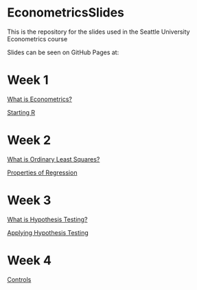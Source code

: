 # EconometricsSlides
This is the repository for the slides used in the Seattle University Econometrics course

Slides can be seen on GitHub Pages at:

# Week 1

[What is Econometrics?](https://nickch-k.github.io/EconometricsSlides/Week_01/Week_01_Slides_1_What_is_Econometrics.html)

[Starting R](https://nickch-k.github.io/EconometricsSlides/Week_01/Week_01_Slides_2_Starting_R.html)

# Week 2

[What is Ordinary Least Squares?](https://nickch-k.github.io/EconometricsSlides/Week_02/Week_02_Slides_1_What_is_Regression.html)

[Properties of Regression](https://nickch-k.github.io/EconometricsSlides/Week_02/Week_02_Slides_2_Properties_of_Regression.html)

# Week 3

[What is Hypothesis Testing?](https://nickch-k.github.io/EconometricsSlides/Week_03/Week_03_Slides_1_Hypothesis_Testing.html)

[Applying Hypothesis Testing](https://nickch-k.github.io/EconometricsSlides/Week_03/Week_03_Slides_2_Applying_Hypothesis_Testing.html)

# Week 4

[Controls](https://nickch-k.github.io/EconometricsSlides/Week_04/Week_04_Slides_1_Controls.html)
